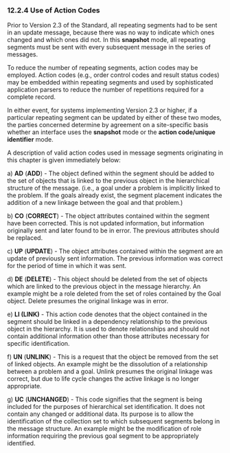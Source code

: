 ### 12.2.4 Use of Action Codes 

Prior to Version 2.3 of the Standard, all repeating segments had to be sent in an update message, because there was no way to indicate which ones changed and which ones did not. In this **snapshot** mode, all repeating segments must be sent with every subsequent message in the series of messages.

To reduce the number of repeating segments, action codes may be employed. Action codes (e.g., order control codes and result status codes) may be embedded within repeating segments and used by sophisticated application parsers to reduce the number of repetitions required for a complete record.

In either event, for systems implementing Version 2.3 or higher, if a particular repeating segment can be updated by either of these two modes, the parties concerned determine by agreement on a site-specific basis whether an interface uses the **snapshot** mode or the **action code/unique identifier** mode.

A description of valid action codes used in message segments originating in this chapter is given immediately below:

a) **AD** (**ADD**) - The object defined within the segment should be added to the set of objects that is linked to the previous object in the hierarchical structure of the message. (i.e., a goal under a problem is implicitly linked to the problem. If the goals already exist, the segment placement indicates the addition of a new linkage between the goal and that problem.)

b) **CO** (**CORRECT**) - The object attributes contained within the segment have been corrected. This is not updated information, but information originally sent and later found to be in error. The previous attributes should be replaced.

c) **UP** (**UPDATE**) - The object attributes contained within the segment are an update of previously sent information. The previous information was correct for the period of time in which it was sent.

d) **DE** (**DELETE**) - This object should be deleted from the set of objects which are linked to the previous object in the message hierarchy. An example might be a role deleted from the set of roles contained by the Goal object. Delete presumes the original linkage was in error.

e) **LI (LINK)** - This action code denotes that the object contained in the segment should be linked in a dependency relationship to the previous object in the hierarchy. It is used to denote relationships and should not contain additional information other than those attributes necessary for specific identification.

f) **UN** (**UNLINK**) - This is a request that the object be removed from the set of linked objects. An example might be the dissolution of a relationship between a problem and a goal. Unlink presumes the original linkage was correct, but due to life cycle changes the active linkage is no longer appropriate.

g) **UC** (**UNCHANGED**) - This code signifies that the segment is being included for the purposes of hierarchical set identification. It does not contain any changed or additional data. Its purpose is to allow the identification of the collection set to which subsequent segments belong in the message structure. An example might be the modification of role information requiring the previous goal segment to be appropriately identified.
